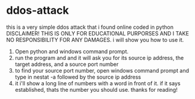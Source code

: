 # ddos-attack
this is a very simple ddos attack that i found online coded in python
DISCLAIMER! THIS IS ONLY FOR EDUCATIONAL PURPORSES AND I TAKE NO RESPONSIBILITY FOR ANY DAMAGES.
i will show you how to use it.

1. Open python and windows command prompt.
2. run the program and and it will ask you for its source ip address, the target address, and a source port number
3. to find your source port number, open windows command prompt and type in nestat -a followed by the source ip address
4. it i'll show a long line of numbers with a word in front of it. if it says established, thats the number you should use.
 thanks for reading!
